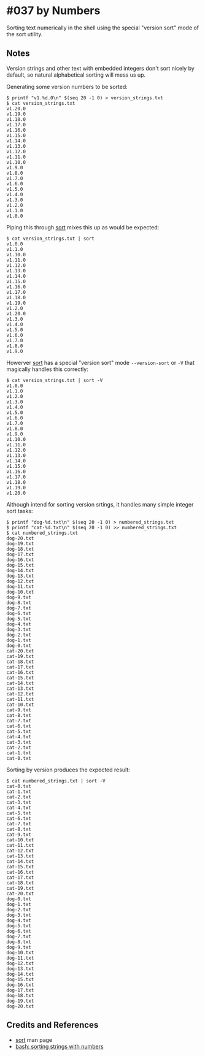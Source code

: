 # #037 by Numbers

Sorting text numerically in the shell using the special "version sort" mode of the sort utility.

## Notes

Version strings and other text with embedded integers don't sort nicely by default, so natural alphabetical sorting will mess us up.

Generating some version numbers to be sorted:

```
$ printf "v1.%d.0\n" $(seq 20 -1 0) > version_strings.txt
$ cat version_strings.txt
v1.20.0
v1.19.0
v1.18.0
v1.17.0
v1.16.0
v1.15.0
v1.14.0
v1.13.0
v1.12.0
v1.11.0
v1.10.0
v1.9.0
v1.8.0
v1.7.0
v1.6.0
v1.5.0
v1.4.0
v1.3.0
v1.2.0
v1.1.0
v1.0.0
```

Piping this through [sort](https://man7.org/linux/man-pages/man1/sort.1.html) mixes this up as would be expected:

```
$ cat version_strings.txt | sort
v1.0.0
v1.1.0
v1.10.0
v1.11.0
v1.12.0
v1.13.0
v1.14.0
v1.15.0
v1.16.0
v1.17.0
v1.18.0
v1.19.0
v1.2.0
v1.20.0
v1.3.0
v1.4.0
v1.5.0
v1.6.0
v1.7.0
v1.8.0
v1.9.0
```

Howerver [sort](https://man7.org/linux/man-pages/man1/sort.1.html) has a special "version sort" mode `--version-sort` or `-V` that
magically handles this correctly:

```
$ cat version_strings.txt | sort -V
v1.0.0
v1.1.0
v1.2.0
v1.3.0
v1.4.0
v1.5.0
v1.6.0
v1.7.0
v1.8.0
v1.9.0
v1.10.0
v1.11.0
v1.12.0
v1.13.0
v1.14.0
v1.15.0
v1.16.0
v1.17.0
v1.18.0
v1.19.0
v1.20.0
```

Although intend for sorting version srtings, it handles many simple integer sort tasks:

```
$ printf "dog-%d.txt\n" $(seq 20 -1 0) > numbered_strings.txt
$ printf "cat-%d.txt\n" $(seq 20 -1 0) >> numbered_strings.txt
$ cat numbered_strings.txt
dog-20.txt
dog-19.txt
dog-18.txt
dog-17.txt
dog-16.txt
dog-15.txt
dog-14.txt
dog-13.txt
dog-12.txt
dog-11.txt
dog-10.txt
dog-9.txt
dog-8.txt
dog-7.txt
dog-6.txt
dog-5.txt
dog-4.txt
dog-3.txt
dog-2.txt
dog-1.txt
dog-0.txt
cat-20.txt
cat-19.txt
cat-18.txt
cat-17.txt
cat-16.txt
cat-15.txt
cat-14.txt
cat-13.txt
cat-12.txt
cat-11.txt
cat-10.txt
cat-9.txt
cat-8.txt
cat-7.txt
cat-6.txt
cat-5.txt
cat-4.txt
cat-3.txt
cat-2.txt
cat-1.txt
cat-0.txt
```

Sorting by version produces the expected result:
```
$ cat numbered_strings.txt | sort -V
cat-0.txt
cat-1.txt
cat-2.txt
cat-3.txt
cat-4.txt
cat-5.txt
cat-6.txt
cat-7.txt
cat-8.txt
cat-9.txt
cat-10.txt
cat-11.txt
cat-12.txt
cat-13.txt
cat-14.txt
cat-15.txt
cat-16.txt
cat-17.txt
cat-18.txt
cat-19.txt
cat-20.txt
dog-0.txt
dog-1.txt
dog-2.txt
dog-3.txt
dog-4.txt
dog-5.txt
dog-6.txt
dog-7.txt
dog-8.txt
dog-9.txt
dog-10.txt
dog-11.txt
dog-12.txt
dog-13.txt
dog-14.txt
dog-15.txt
dog-16.txt
dog-17.txt
dog-18.txt
dog-19.txt
dog-20.txt
```

## Credits and References

* [sort](https://man7.org/linux/man-pages/man1/sort.1.html) man page
* [bash: sorting strings with numbers](https://stackoverflow.com/questions/17061948/bash-sorting-strings-with-numbers?utm_medium=organic&utm_source=google_rich_qa&utm_campaign=google_rich_qa)
